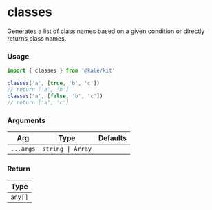 # classes

Generates a list of class names based on a given condition or directly returns class names.

### Usage

```ts
import { classes } from '@kale/kit'

classes('a', [true, 'b', 'c'])
// return ['a', 'b']
classes('a', [false, 'b', 'c'])
// return ['a', 'c']
```

### Arguments

| Arg       | Type              | Defaults |
| --------- | ----------------- | -------- |
| `...args` | `string \| Array` |          |

### Return

| Type    |
| ------- |
| `any[]` |
